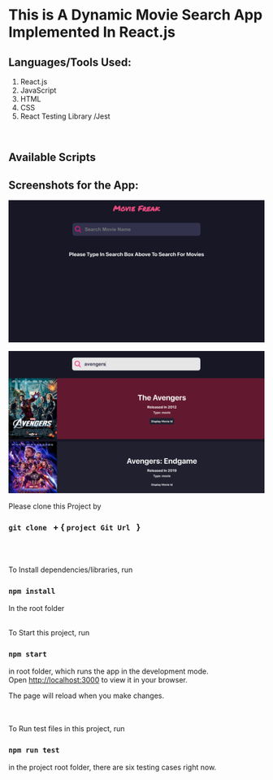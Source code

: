 # This is A Dynamic Movie Search App Implemented In React.js

## Languages/Tools Used:

1. React.js
2. JavaScript
3. HTML
4. CSS
5. React Testing Library /Jest

<br>

## Available Scripts

## Screenshots for the App:

![empty](https://github.com/97-Jeffrey/Movie-Search/blob/master/Doc/Screen%20Shot%202022-05-18%20at%203.06.55%20PM.png?raw=true)

![avengers](https://github.com/97-Jeffrey/Movie-Search/blob/master/Doc/Screen%20Shot%202022-05-18%20at%203.07.52%20PM.png?raw=true)

Please clone this Project by

### `git clone ` + { `project Git Url ` }

<br>
<br>

To Install dependencies/libraries, run

### `npm install`

In the root folder
<br>
<br>

To Start this project, run

### `npm start`

in root folder, which runs the app in the development mode.\
Open [http://localhost:3000](http://localhost:3000) to view it in your browser.

The page will reload when you make changes.

<br>
<br>
To Run test files in this project,  run

### `npm run test`

in the project root folder, there are six testing cases right now.
